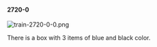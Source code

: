 #### 2720-0
![train-2720-0-0.png](https://github.com/lil-lab/nlvr/raw/master/nlvr/train/images/75/train-2720-0-0.png "train-2720-0-0.png")

There is a box with 3 items of blue and black color.